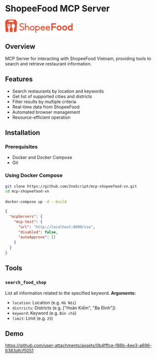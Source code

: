 # ShopeeFood MCP Server

<img src="https://github.com/2noScript/mcp-shopeefood-vn/blob/main/docs/img/shopeefoodvn.png?raw=true" >

## Overview

MCP Server for interacting with ShopeeFood Vietnam, providing tools to search and retrieve restaurant information.

## Features

- Search restaurants by location and keywords
- Get list of supported cities and districts
- Filter results by multiple criteria
- Real-time data from ShopeeFood
- Automated browser management
- Resource-efficient operation

## Installation

### Prerequisites

- Docker and Docker Compose
- Git

### Using Docker Compose

```bash
git clone https://github.com/2noScript/mcp-shopeefood-vn.git
cd mcp-shopeefood-vn

docker-compose up -d --build
```

```json
{
  "mcpServers": {
    "mcp-test": {
      "url": "http://localhost:8000/sse",
      "disabled": false,
      "autoApprove": []
    }
  }
}
```


<h2 id="tools">Tools</h2>

### `search_food_shop`

List all information related to the specified keyword.
**Arguments:**
- `location`: Location (e.g. `Hà Nội`)
- `districts`: Districts (e.g.  ["Hoàn Kiếm", "Ba Đình"])
- `keyword`: Keyword (e.g. `Bún chả`)
- `limit`: Limit (e.g. `25`)

<h2 id="tools">Demo</h2>



https://github.com/user-attachments/assets/0b4fffce-f86b-4ee3-a696-6383dfcf5051



